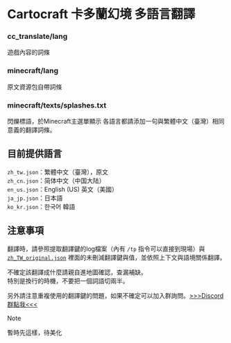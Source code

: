 # Cartocraft 卡多蘭幻境 多語言翻譯
### cc_translate/lang
遊戲內容的詞條
### minecraft/lang
原文資源包自帶詞條
### minecraft/texts/splashes.txt
閃爍標語，於Minecraft主選單顯示
各語言都請添加一句與繁體中文（臺灣）相同意義的翻譯詞條。

## 目前提供語言
`zh_tw.json`：繁體中文（臺灣），原文 <br />
`zh_cn.json`：简体中文（中国大陆）<br />
`en_us.json`：English (US) 英文（美國）<br />
`ja_jp.json`：日本語<br />
`ko_kr.json`：한국어 韓語

## 注意事項
翻譯時，請參照提取翻譯鍵的log檔案（內有 `/tp` 指令可以直接到現場）與 [`zh_TW_original.json`](./zh_TW_original.json) 裡面的未刪減翻譯鍵與值，並依照上下文與語境關係翻譯。

不確定該翻譯成什麼請親自進地圖確認，查漏補缺。<br />
特別是換行的時機，不要把一個詞語切兩半。

另外請注意重複使用的翻譯鍵的問題，如果不確定可以加入群詢問。[>>>Discord 群點我<<<](https://discord.gg/UMYxwHyRNE)

> [!NOTE]
> 暫時先這樣，待美化
